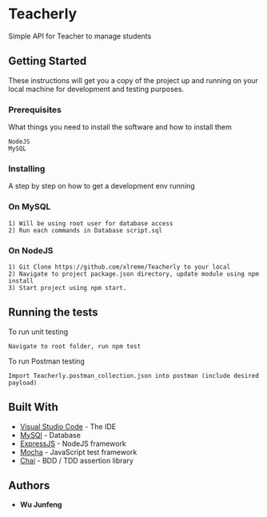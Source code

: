 # Teacherly

Simple API for Teacher to manage students

## Getting Started

These instructions will get you a copy of the project up and running on your local machine for development and testing purposes.

### Prerequisites

What things you need to install the software and how to install them

```
NodeJS
MySQL
```

### Installing

A step by step on how to get a development env running

### On MySQL

```
1) Will be using root user for database access
2) Run each commands in Database script.sql
```

### On NodeJS

```
1) Git Clone https://github.com/xlreme/Teacherly to your local
2) Navigate to project package.json directory, update module using npm install
3) Start project using npm start.
```

## Running the tests

To run unit testing

```
Navigate to root folder, run npm test
```
To run Postman testing

```
Import Teacherly.postman_collection.json into postman (include desired payload)
```

## Built With

* [Visual Studio Code](https://code.visualstudio.com/) - The IDE
* [MySQl](https://www.mysql.com/) - Database
* [ExpressJS](https://expressjs.com/) - NodeJS framework
* [Mocha](https://mochajs.org/) - JavaScript test framework
* [Chai](https://www.chaijs.com/) - BDD / TDD assertion library
## Authors

* **Wu Junfeng**






